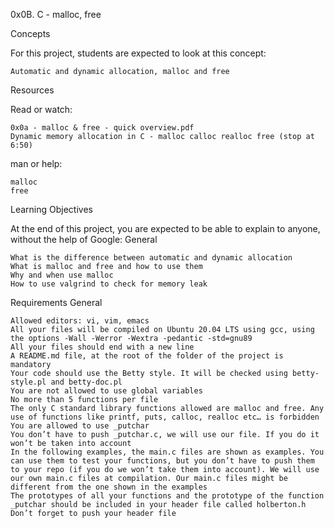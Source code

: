 0x0B. C - malloc, free


Concepts

For this project, students are expected to look at this concept:

    Automatic and dynamic allocation, malloc and free

Resources

Read or watch:

    0x0a - malloc & free - quick overview.pdf
    Dynamic memory allocation in C - malloc calloc realloc free (stop at 6:50)

man or help:

    malloc
    free

Learning Objectives

At the end of this project, you are expected to be able to explain to anyone, without the help of Google:
General

    What is the difference between automatic and dynamic allocation
    What is malloc and free and how to use them
    Why and when use malloc
    How to use valgrind to check for memory leak

Requirements
General

    Allowed editors: vi, vim, emacs
    All your files will be compiled on Ubuntu 20.04 LTS using gcc, using the options -Wall -Werror -Wextra -pedantic -std=gnu89
    All your files should end with a new line
    A README.md file, at the root of the folder of the project is mandatory
    Your code should use the Betty style. It will be checked using betty-style.pl and betty-doc.pl
    You are not allowed to use global variables
    No more than 5 functions per file
    The only C standard library functions allowed are malloc and free. Any use of functions like printf, puts, calloc, realloc etc… is forbidden
    You are allowed to use _putchar
    You don’t have to push _putchar.c, we will use our file. If you do it won’t be taken into account
    In the following examples, the main.c files are shown as examples. You can use them to test your functions, but you don’t have to push them to your repo (if you do we won’t take them into account). We will use our own main.c files at compilation. Our main.c files might be different from the one shown in the examples
    The prototypes of all your functions and the prototype of the function _putchar should be included in your header file called holberton.h
    Don’t forget to push your header file

